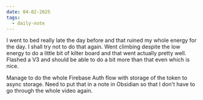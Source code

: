 ```yaml
---
date: 04-02-2025
tags:
  - daily-note
---
```

I went to bed really late the day before and that ruined my whole energy for the day. I shall try not to do that again.
Went climbing despite the low energy to do a little bit of kilter board and that went actually pretty well. Flashed a V3 and should be able to do a bit more than that even which is nice.

Manage to do the whole Firebase Auth flow with storage of the token to async storage. Need to put that in a note in Obsidian so that I don't have to go through the whole video again.
